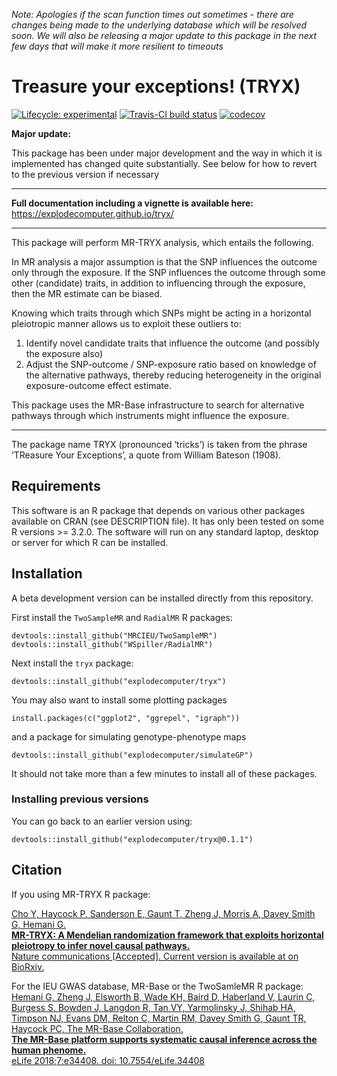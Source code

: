 *Note: Apologies if the scan function times out sometimes - there are
changes being made to the underlying database which will be resolved
soon. We will also be releasing a major update to this package in the
next few days that will make it more resilient to timeouts*

Treasure your exceptions! (TRYX)
================================

<!-- badges: start -->
[![Lifecycle:
experimental](https://img.shields.io/badge/lifecycle-maturing-blue.svg)](https://www.tidyverse.org/lifecycle/#maturing)
[![Travis-CI build
status](https://travis-ci.org/explodecomputer/tryx.svg?branch=master)](https://travis-ci.org/explodecomputer/tryx)
[![codecov](https://codecov.io/github/explodecomputer/tryx/branch/master/graphs/badge.svg)](https://codecov.io/github/explodecomputer/tryx)

<!-- badges: end -->
**Major update:**

This package has been under major development and the way in which it is
implemented has changed quite substantially. See below for how to revert
to the previous version if necessary

------------------------------------------------------------------------

**Full documentation including a vignette is available here:**
<a href="https://explodecomputer.github.io/tryx/" class="uri">https://explodecomputer.github.io/tryx/</a>

------------------------------------------------------------------------

This package will perform MR-TRYX analysis, which entails the following.

In MR analysis a major assumption is that the SNP influences the outcome
only through the exposure. If the SNP influences the outcome through
some other (candidate) traits, in addition to influencing through the
exposure, then the MR estimate can be biased.

Knowing which traits through which SNPs might be acting in a horizontal
pleiotropic manner allows us to exploit these outliers to:

1.  Identify novel candidate traits that influence the outcome (and
    possibly the exposure also)
2.  Adjust the SNP-outcome / SNP-exposure ratio based on knowledge of
    the alternative pathways, thereby reducing heterogeneity in the
    original exposure-outcome effect estimate.

This package uses the MR-Base infrastructure to search for alternative
pathways through which instruments might influence the exposure.

------------------------------------------------------------------------

The package name TRYX (pronounced ‘tricks’) is taken from the phrase
‘TReasure Your Exceptions’, a quote from William Bateson (1908).

Requirements
------------

This software is an R package that depends on various other packages
available on CRAN (see DESCRIPTION file). It has only been tested on
some R versions &gt;= 3.2.0. The software will run on any standard
laptop, desktop or server for which R can be installed.

Installation
------------

A beta development version can be installed directly from this
repository.

First install the `TwoSampleMR` and `RadialMR` R packages:

    devtools::install_github("MRCIEU/TwoSampleMR")
    devtools::install_github("WSpiller/RadialMR")

Next install the `tryx` package:

    devtools::install_github("explodecomputer/tryx")

You may also want to install some plotting packages

    install.packages(c("ggplot2", "ggrepel", "igraph"))

and a package for simulating genotype-phenotype maps

    devtools::install_github("explodecomputer/simulateGP")

It should not take more than a few minutes to install all of these
packages.

### Installing previous versions

You can go back to an earlier version using:

    devtools::install_github("explodecomputer/tryx@0.1.1")

Citation
--------

If you using MR-TRYX R package:

[Cho Y, Haycock P, Sanderson E, Gaunt T, Zheng J, Morris A, Davey Smith
G, Hemani G. </br> **MR-TRYX: A Mendelian randomization framework that
exploits horizontal pleiotropy to infer novel causal pathways.** <br/>
Nature communications \[Accepted\]. Current version is available at on
BioRxiv.](https://www.biorxiv.org/content/10.1101/476085v3)

For the IEU GWAS database, MR-Base or the TwoSamleMR R package: [Hemani
G, Zheng J, Elsworth B, Wade KH, Baird D, Haberland V, Laurin C, Burgess
S, Bowden J, Langdon R, Tan VY, Yarmolinsky J, Shihab HA, Timpson NJ,
Evans DM, Relton C, Martin RM, Davey Smith G, Gaunt TR, Haycock PC, The
MR-Base Collaboration.</br> **The MR-Base platform supports systematic
causal inference across the human phenome.** <br/> eLife 2018;7:e34408.
doi: 10.7554/eLife.34408](https://elifesciences.org/articles/34408)
